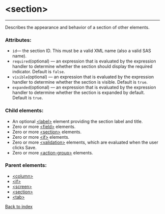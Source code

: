 # \<section>

---

Describes the appearance and behavior of a section of other elements.

### Attributes:
* `id`&mdash; the section ID. This must be a valid XML name (also a valid SAS name).
* `required`(optional) &mdash; an expression that is evaluated by the expression handler to determine whether the section should display the required indicator. Default is `false`.
* `visible`(optional) &mdash; an expression that is evaluated by the expression handler to determine whether the section is visible. Default is `true`.
* `expanded`(optional) &mdash; an expression that is evaluated by the expression handler to determine whether the section is expanded by default. Default is `true`.

### Child elements:
* An optional [\<label>](./label.md) element providing the section label and title. 
* Zero or more [\<field>](./field.md) elements. 
* Zero or more [\<section>](./section.md) elements. 
* Zero or more [\<if>](./if.md) elements. 
* Zero or more [\<validation>](./validation.md) elements, which are evaluated when the user clicks Save. 
* Zero or more [\<action-group>](./action-group.md) elements.

### Parent elements:
* [\<column>](./column.md)
* [\<if>](./if.md)
* [\<screen>](./screen.md)
* [\<section>](./section.md)
* [\<tab>](./tab.md)

[Back to index](./README.md)